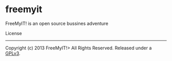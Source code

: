freemyit
========

FreeMyIT! is an open source bussines adventure

License
_______

Copyright (c) 2013 FreeMyIT!>
All Rights Reserved.
Released under a [GPLv3](freemyit/LICENSE.txt).

